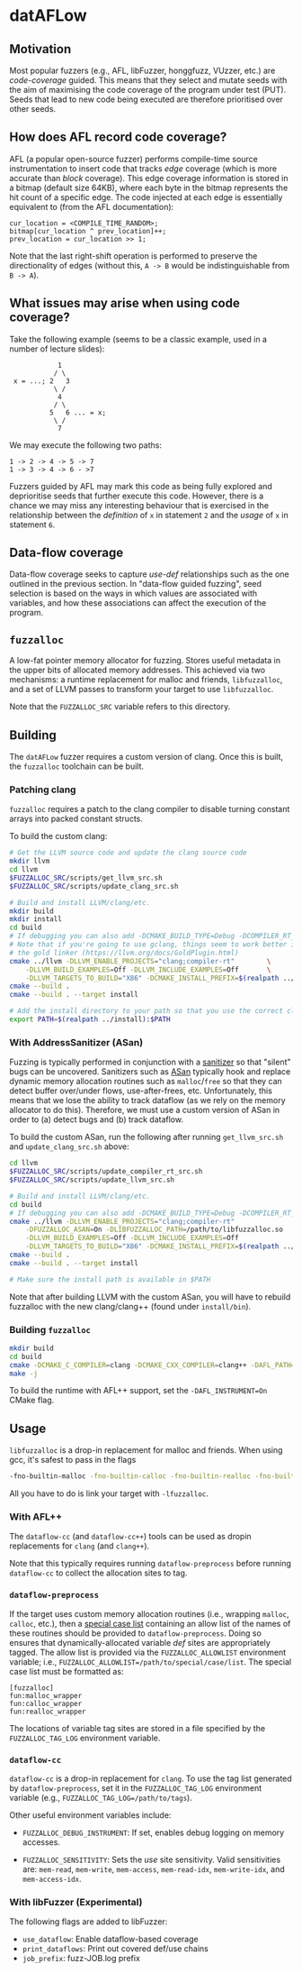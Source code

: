 # datAFLow

## Motivation

Most popular fuzzers (e.g., AFL, libFuzzer, honggfuzz, VUzzer, etc.) are
_code-coverage_ guided. This means that they select and mutate seeds with the
aim of maximising the code coverage of the program under test (PUT). Seeds that
lead to new code being executed are therefore prioritised over other seeds.

## How does AFL record code coverage?

AFL (a popular open-source fuzzer) performs compile-time source instrumentation
to insert code that tracks _edge_ coverage (which is more accurate than _block_
coverage). This edge coverage information is stored in a bitmap (default size
64KB), where each byte in the bitmap represents the hit count of a specific
edge. The code injected at each edge is essentially equivalent to (from the
AFL documentation):

```
cur_location = <COMPILE_TIME_RANDOM>;
bitmap[cur_location ^ prev_location]++;
prev_location = cur_location >> 1;
```

Note that the last right-shift operation is performed to preserve the
directionality of edges (without this, `A -> B` would be indistinguishable from
`B -> A`).

## What issues may arise when using code coverage?

Take the following example (seems to be a classic example, used in a number of
lecture slides):

```
            1
           / \
 x = ...; 2   3
           \ /
            4
           / \
          5   6 ... = x;
           \ /
            7
```

We may execute the following two paths:

```
1 -> 2 -> 4 -> 5 -> 7
1 -> 3 -> 4 -> 6 - >7
```

Fuzzers guided by AFL may mark this code as being fully explored and
deprioritise seeds that further execute this code. However, there is a chance
we may miss any interesting behaviour that is exercised in the relationship
between the _definition_ of `x` in statement `2` and the _usage_ of `x` in
statement `6`.

## Data-flow coverage

Data-flow coverage seeks to capture _use-def_ relationships such as the one
outlined in the previous section. In "data-flow guided fuzzing", seed selection
is based on the ways in which values are associated with variables, and how
these associations can affect the execution of the program.

## `fuzzalloc`

A low-fat pointer memory allocator for fuzzing. Stores useful metadata in the
upper bits of allocated memory addresses. This achieved via two mechanisms: a
runtime replacement for malloc and friends, `libfuzzalloc`, and a set of LLVM
passes to transform your target to use `libfuzzalloc`.

Note that the `FUZZALLOC_SRC` variable refers to this directory.

## Building

The `datAFLow` fuzzer requires a custom version of clang. Once this is built,
the `fuzzalloc` toolchain can be built.

### Patching clang

`fuzzalloc` requires a patch to the clang compiler to disable turning constant
arrays into packed constant structs.

To build the custom clang:

```bash
# Get the LLVM source code and update the clang source code
mkdir llvm
cd llvm
$FUZZALLOC_SRC/scripts/get_llvm_src.sh
$FUZZALLOC_SRC/scripts/update_clang_src.sh

# Build and install LLVM/clang/etc.
mkdir build
mkdir install
cd build
# If debugging you can also add -DCMAKE_BUILD_TYPE=Debug -DCOMPILER_RT_DEBUG=On
# Note that if you're going to use gclang, things seem to work better if you use
# the gold linker (https://llvm.org/docs/GoldPlugin.html)
cmake ../llvm -DLLVM_ENABLE_PROJECTS="clang;compiler-rt"        \
    -DLLVM_BUILD_EXAMPLES=Off -DLLVM_INCLUDE_EXAMPLES=Off       \
    -DLLVM_TARGETS_TO_BUILD="X86" -DCMAKE_INSTALL_PREFIX=$(realpath ../install)
cmake --build .
cmake --build . --target install

# Add the install directory to your path so that you use the correct clang
export PATH=$(realpath ../install):$PATH
```

### With AddressSanitizer (ASan)

Fuzzing is typically performed in conjunction with a
[sanitizer](https://github.com/google/sanitizers/wiki) so that "silent" bugs can
be uncovered. Sanitizers such as
[ASan](https://github.com/google/sanitizers/wiki/AddressSanitizer) typically
hook and replace dynamic memory allocation routines such as `malloc`/`free` so
that they can detect buffer over/under flows, use-after-frees, etc.
Unfortunately, this means that we lose the ability to track dataflow (as we
rely on the memory allocator to do this). Therefore, we must use a custom
version of ASan in order to (a) detect bugs and (b) track dataflow.

To build the custom ASan, run the following after running `get_llvm_src.sh` and
`update_clang_src.sh` above:

```bash
cd llvm
$FUZZALLOC_SRC/scripts/update_compiler_rt_src.sh
$FUZZALLOC_SRC/scripts/update_llvm_src.sh

# Build and install LLVM/clang/etc.
cd build
# If debugging you can also add -DCMAKE_BUILD_TYPE=Debug -DCOMPILER_RT_DEBUG=On
cmake ../llvm -DLLVM_ENABLE_PROJECTS="clang;compiler-rt"                \
    -DFUZZALLOC_ASAN=On -DLIBFUZZALLOC_PATH=/path/to/libfuzzalloc.so    \
    -DLLVM_BUILD_EXAMPLES=Off -DLLVM_INCLUDE_EXAMPLES=Off               \
    -DLLVM_TARGETS_TO_BUILD="X86" -DCMAKE_INSTALL_PREFIX=$(realpath ../install)
cmake --build .
cmake --build . --target install

# Make sure the install path is available in $PATH
```

Note that after building LLVM with the custom ASan, you will have to rebuild
fuzzalloc with the new clang/clang++ (found under `install/bin`).

### Building `fuzzalloc`

```bash
mkdir build
cd build
cmake -DCMAKE_C_COMPILER=clang -DCMAKE_CXX_COMPILER=clang++ -DAFL_PATH=/path/to./afl/source $FUZZALLOC_SRC
make -j
```

To build the runtime with AFL++ support, set the `-DAFL_INSTRUMENT=On` CMake
flag.

## Usage

`libfuzzalloc` is a drop-in replacement for malloc and friends. When using
gcc, it's safest to pass in the flags

```bash
-fno-builtin-malloc -fno-builtin-calloc -fno-builtin-realloc -fno-builtin-free
```

All you have to do is link your target with `-lfuzzalloc`.

### With AFL++

The `dataflow-cc` (and `dataflow-cc++`) tools can be used as dropin replacements
for `clang` (and `clang++`).

Note that this typically requires running `dataflow-preprocess` before running
`dataflow-cc` to collect the allocation sites to tag.

### `dataflow-preprocess`

If the target uses custom memory allocation routines (i.e., wrapping `malloc`,
`calloc`, etc.), then a [special case list](https://clang.llvm.org/docs/SanitizerSpecialCaseList.html)
containing an allow list of the names of these routines should be provided to
`dataflow-preprocess`. Doing so ensures that dynamically-allocated variable
_def_ sites are appropriately tagged. The allow list is provided via
the `FUZZALLOC_ALLOWLIST` environment variable; i.e.,
`FUZZALLOC_ALLOWLIST=/path/to/special/case/list`. The special case list must be
formatted as:

```
[fuzzalloc]
fun:malloc_wrapper
fun:calloc_wrapper
fun:realloc_wrapper
```

The locations of variable tag sites are stored in a file specified by the
`FUZZALLOC_TAG_LOG` environment variable.

### `dataflow-cc`

`dataflow-cc` is a drop-in replacement for `clang`. To use the tag list
generated by `dataflow-preprocess`, set it in the `FUZZALLOC_TAG_LOG`
environment variable (e.g., `FUZZALLOC_TAG_LOG=/path/to/tags`).

Other useful environment variables include:

* `FUZZALLOC_DEBUG_INSTRUMENT`: If set, enables debug logging on memory
accesses.

* `FUZZALLOC_SENSITIVITY`: Sets the _use_ site sensitivity. Valid sensitivities
are: `mem-read`, `mem-write`, `mem-access`, `mem-read-idx`, `mem-write-idx`,
and `mem-access-idx`.

### With libFuzzer (Experimental)

The following flags are added to libFuzzer:

* `use_dataflow`: Enable dataflow-based coverage
* `print_dataflows`: Print out covered def/use chains
* `job_prefix`: fuzz-JOB.log prefix
